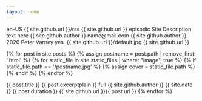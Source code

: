 ```yaml
---
layout: none
---
```

<?xml version="1.0" encoding="UTF-8" ?>
<rss version="2.0">
<channel>
  <language>en-US</language>
  <atom:link rel="self" type="application/rss+xml" href="{{ site.github.url }}/rss"/>
  <itunes:new-feed-url>{{ site.github.url }}/rss</itunes:new-feed-url>
  <title>{{ site.title }}</title>
  <link>
    {{ site.github.url }}
  </link>
  <description>
      <![CDATA[Site Description text here]]>
  </description>
  <itunes:type>episodic</itunes:type>
  <itunes:summary>Site Description text here</itunes:summary>
  <itunes:owner>
    <itunes:name>{{ site.github.author }}</itunes:name>
    <itunes:email>name@mail.com</itunes:email>
  </itunes:owner>
  <itunes:author>{{ site.github.author }}</itunes:author>
  <copyright>2020 Peter Varney</copyright>
  <itunes:explicit>yes</itunes:explicit>
  <itunes:category text="Comedy">
    <itunes:category text="Improv"/>
  </itunes:category>
  <itunes:category text="Fiction">
    <itunes:category text="Comedy Fiction"/>
  </itunes:category>
  <itunes:image href="{{ site.github.url }}/default.jpg"/>
  <image>
    <url>{{ site.github.url }}/default.jpg</url>
    <title>{{ site.title }}</title>
    <link>{{ site.github.url }}</link>
  </image>

{% for post in site.posts %}
  {% assign postname = post.path | remove_first: '.html' %}
  {% for static_file in site.static_files | where: "image", true %}
    {% if static_file.path == '/postname.jpg' %}
        {% assign cover = static_file.path %}
    {% endif %}
  {% endfor %}

  <item>
    <title>{{ post.title }} - {{ postname }}</title>
    <itunes:title>{{ post.title }}</itunes:title>
    <description><![CDATA[{{ post.excerpt }}]]></description>
    <itunes:summary>{{ post.excerptplain }}</itunes:summary>
    <itunes:episodeType>full</itunes:episodeType>
    <itunes:author>{{ site.github.author }}</itunes:author>
    <itunes:image href="{{ site.github.url }}/{{ cover | default: 'default' }}.jpg"/>
    <media:content url="{{ site.github.url }}{{ post.id }}.mp3" type="audio/mpeg">
      <media:player url="{{ site.github.url }}{{ post.id }}/embed"/>
    </media:content>
    <media:content url="{{ site.github.url }}/{{ cover | default: 'default' }}.jpg" type="image/jpeg"/>
    <pubDate>{{ site.date }}</pubDate>
    <itunes:duration>{{ post.duration }}</itunes:duration>
    <enclosure url="{{ site.github.url }}{{ post.id }}.mp3" length="{{ post.length }}" type="audio/mpeg"/>
    <link>{{ site.github.url }}{{ post.url }}</link>
  </item>
{% endfor %}

</channel>
</rss>
